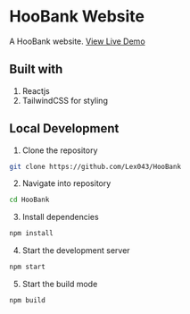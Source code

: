 # HooBank Website

A HooBank website. [View Live Demo](https://hoobank-by-lex.netlify.app/)

## Built with

1. Reactjs
2. TailwindCSS for styling

## Local Development

1. Clone the repository

```bash
git clone https://github.com/Lex043/HooBank
```

2. Navigate into repository

```bash
cd HooBank
```

3. Install dependencies

```bash
npm install
```

4. Start the development server

```bash
npm start
```

5. Start the build mode

```bash
npm build
```
